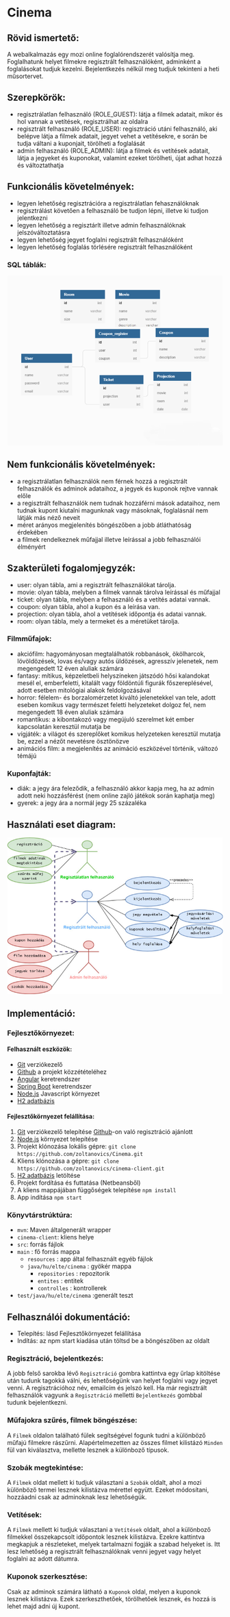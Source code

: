 # Cinema

## Rövid ismertető:
A webalkalmazás egy mozi online foglalórendszerét valósítja meg. Foglalhatunk helyet filmekre regisztrált felhasználóként, adminként a foglalásokat tudjuk kezelni. Bejelentkezés nélkül meg tudjuk tekinteni a heti műsortervet.

## Szerepkörök:
 - regisztrálatlan felhasználó (ROLE_GUEST): látja a filmek adatait, mikor és hol vannak a vetítések, regisztrálhat az oldalra
 - regisztrált felhasználó (ROLE_USER): regisztráció utáni felhasználó, aki belépve látja a filmek adatait, jegyet vehet a vetítésekre, e során be tudja váltani a kuponjait, törölheti a foglalását
 - admin felhasználó (ROLE_ADMIN): látja a filmek és vetítések adatait, látja a jegyeket és kuponokat, valamint ezeket törölheti, újat adhat hozzá és változtathatja

## Funkcionális követelmények:
- legyen lehetőség regisztrációra a regisztrálatlan fehasználóknak
- regisztrálást követően a felhasználó be tudjon lépni, illetve ki tudjon jelentkezni
- legyen lehetőség a regisztárlt illetve admin felhasználóknak jelszóváltoztatásra
- legyen lehetőség jegyet foglalni regisztrált felhasználóként
- legyen lehetőség foglalás törlésére regisztrált felhasználóként
### SQL táblák:
![database_plan](https://github.com/zoltanovics/Cinema/blob/master/adatbazis_terv.png)

## Nem funkcionális követelmények:
 - a regisztrálatlan felhasználók nem férnek hozzá a regisztrált felhasználók és adminok adataihoz, a jegyek és kuponok rejtve vannak előle
 - a regisztrált felhasználók nem tudnak hozzáférni mások adataihoz, nem tudnak kupont kiutalni magunknak vagy másoknak, foglalásnál nem látják más néző neveit
 - méret arányos megjelenítés böngészőben a jobb átláthatóság érdekében
 - a filmek rendelkeznek műfajjal illetve leírással a jobb felhasználói élményért

## Szakterületi fogalomjegyzék:
 - user: olyan tábla, ami a regisztrált felhasználókat tárolja.
 - movie: olyan tábla, melyben a filmek vannak tárolva leírással és műfajjal
 - ticket: olyan tábla, melyben a felhasználó és a vetítés adatai vannak.
 - coupon: olyan tábla, ahol a kupon és a leírása van.
 - projection: olyan tábla, ahol a vetítések időpontja és adatai vannak.
 - room: olyan tábla, mely a termeket és a méretüket tárolja.

### Filmműfajok:
 - akciófilm: hagyományosan megtalálhatók robbanások, ökölharcok, lövöldözések, lovas és/vagy autós üldözések, agresszív jelenetek, nem megengedett 12 éven aluliak számára
 - fantasy: mítikus, képzeletbeli helyszíneken játszódó hősi kalandokat mesél el, emberfeletti, kitalált vagy földöntúli figurák főszereplésével, adott esetben mitológiai alakok feldolgozásával
 - horror: félelem- és borzalomérzetet kiváltó jelenetekkel van tele, adott eseben komikus vagy természet feletti helyzeteket dolgoz fel, nem megengedett 18 éven aluliak számára
 - romantikus: a kibontakozó vagy megújuló szerelmet két ember kapcsolatán keresztül mutatja be
 - vígjáték: a világot és szereplőket komikus helyzeteken keresztül mutatja be, ezzel a nézőt nevetésre ösztönözve
 - animációs film: a megjelenítés az animáció eszközével történik, változó témájú 
 
### Kuponfajták:
- diák: a jegy ára feleződik, a felhasználó akkor kapja meg, ha az admin adott neki hozzásférést (nem online zajló játékok során kaphatja meg)
- gyerek: a jegy ára a normál jegy 25 százaléka

## Használati eset diagram:
![use_case_diagram](https://github.com/zoltanovics/Cinema/blob/master/dia.jpg)

## Implementáció:

### Fejlesztőkörnyezet:

#### Felhasznált eszközök:
- [Git](https://git-scm.com/) verziókezelő
- [Github](https://github.com/) a projekt közzétételéhez
- [Angular](https://angular.io/) keretrendszer
- [Spring Boot](https://spring.io/projects/spring-boot) keretrendszer
- [Node.js](https://nodejs.org/en/) Javascript környezet
- [H2 adatbázis](https://www.h2database.com/html/main.html)

#### Fejlesztőkörnyezet felállítása:
1. [Git](https://git-scm.com/) verziókezelő telepítése
 [Github](https://github.com/)-on való regisztráció ajánlott
2. [Node.js](https://nodejs.org/en/) környezet telepítése
3. Projekt klónozása lokális gépre: `git clone https://github.com/zoltanovics/Cinema.git`
4. Kliens klónozása a gépre: `git clone https://github.com/zoltanovics/cinema-client.git`
5. [H2 adatbázis](https://www.h2database.com/html/main.html) letöltése
6. Projekt fordítása és futtatása (Netbeansből)
7. A kliens mappájában függőségek telepítése `npm install`
8. App indítása `npm start`

### Könyvtárstrúktúra:
- `mvn`: Maven általgenerált wrapper
- `cinema-client`: kliens helye
- `src`: forrás fájlok
 - `main` : fő forrás mappa
   - `resources` : app által felhasznált egyéb fájlok 
   - `java/hu/elte/cinema` :  gyökér mappa
     - `repositories` : repozitorik
     - `entites` : entitek
     - `controlles` : kontrollerek
 - `test/java/hu/elte/cinema` :generált teszt
 
## Felhasználói dokumentáció:
- Telepítés: lásd Fejlesztőkörnyezet felállítása
- Indítás: az npm start kiadása után töltsd be a böngészőben az oldalt
### Regisztráció, bejelentkezés:
A jobb felső sarokba lévő `Regisztráció` gombra kattintva egy űrlap kitöltése után tudunk tagokká válni, és lehetőségünk van helyet foglalni vagy jegyet venni. A regisztrációhoz név, emailcím és jelszó kell. Ha már regisztrált felhasználók vagyunk a `Regisztráció` melletti `Bejelentkezés` gombbal tudunk bejelentkezni. 
### Műfajokra szűrés, filmek böngészése:
A `Filmek` oldalon található fülek segítségével fogunk tudni a különböző műfajú filmekre rászűrni. Alapértelmezetten az összes filmet kilistázó `Minden` fül van kiválasztva, mellette lesznek a különboző típusok.
### Szobák megtekintése:
A `Filmek` oldat mellett ki tudjuk választani a `Szobák` oldalt, ahol a mozi különböző termei lesznek kilistázva mérettel együtt. Ezeket módosítani, hozzáadni csak az adminoknak lesz lehetőségük.
### Vetítések:
A `Filmek` mellett ki tudjuk választani a `Vetítések` oldalt, ahol a különboző filmekkel összekapcsolt időpontok lesznek kilistázva. Ezekre kattintva megkapjuk a részleteket, melyek tartalmazni fogják a szabad helyeket is. Itt lesz lehetőség a regisztrált felhasználóknak venni jegyet vagy helyet foglalni az adott dátumra.
### Kuponok szerkesztése:
Csak az adminok számára látható a `Kuponok` oldal, melyen a kuponok lesznek kilistázva. Ezek szerkeszthetőek, törölhetőek lesznek, és hozzá is lehet majd adni új kupont. 
